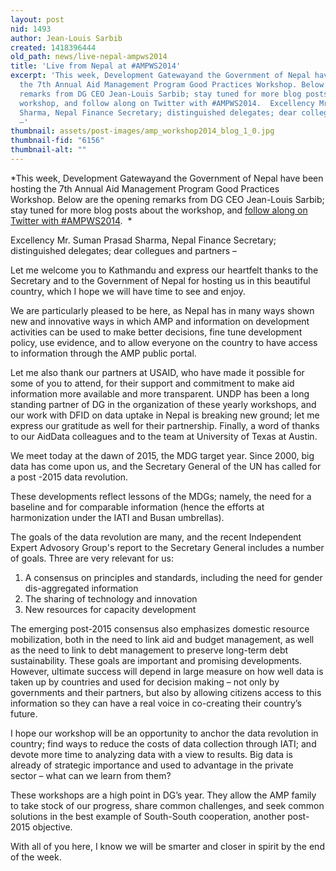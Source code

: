 ```yaml
---
layout: post
nid: 1493
author: Jean-Louis Sarbib
created: 1418396444
old_path: news/live-nepal-ampws2014
title: 'Live from Nepal at #AMPWS2014'
excerpt: 'This week, Development Gatewayand the Government of Nepal have been hosting
  the 7th Annual Aid Management Program Good Practices Workshop. Below are the opening
  remarks from DG CEO Jean-Louis Sarbib; stay tuned for more blog posts about the
  workshop, and follow along on Twitter with #AMPWS2014.  Excellency Mr. Suman Prasad
  Sharma, Nepal Finance Secretary; distinguished delegates; dear collegues and partners
  –'
thumbnail: assets/post-images/amp_workshop2014_blog_1_0.jpg
thumbnail-fid: "6156"
thumbnail-alt: ""
---
```


*This week, Development Gatewayand the Government of Nepal have been hosting the 7th Annual Aid Management Program Good Practices Workshop. Below are the opening remarks from DG CEO Jean-Louis Sarbib; stay tuned for more blog posts about the workshop, and [follow along on Twitter with #AMPWS2014](https://twitter.com/search?q=%23AMPWS2014).  *

Excellency Mr. Suman Prasad Sharma, Nepal Finance Secretary; distinguished delegates; dear collegues and partners –

Let me welcome you to Kathmandu and express our heartfelt thanks to the Secretary and to the Government of Nepal for hosting us in this beautiful country, which I hope we will have time to see and enjoy.

We are particularly pleased to be here, as Nepal has in many ways shown new and innovative ways in which AMP and information on development activities can be used to make better decisions, fine tune development policy, use evidence, and to allow everyone on the country to have access to information through the AMP public portal.

Let me also thank our partners at USAID, who have made it possible for some of you to attend, for their support and commitment to make aid information more available and more transparent. UNDP has been a long standing partner of DG in the organization of these yearly workshops, and our work with DFID on data uptake in Nepal is breaking new ground; let me express our gratitude as well for their partnership. Finally, a word of thanks to our AidData colleagues and to the team at University of Texas at Austin.

We meet today at the dawn of 2015, the MDG target year. Since 2000, big data has come upon us, and the Secretary General of the UN has called for a post -2015 data revolution.

These developments reflect lessons of the MDGs; namely, the need for a baseline and for comparable information (hence the efforts at harmonization under the IATI and Busan umbrellas). 

The goals of the data revolution are many, and the recent Independent Expert Advosory Group's report to the Secretary General includes a number of goals. Three are very relevant for us:

1. A consensus on principles and standards, including the need for gender dis-aggregated information
2. The sharing of technology and innovation
3. New resources for capacity development

The emerging post-2015 consensus also emphasizes domestic resource mobilization, both in the need to link aid and budget management, as well as the need to link to debt management to preserve long-term debt sustainability. These goals are important and promising developments. However, ultimate success will depend in large measure on how well data is taken up by countries and used for decision making – not only by governments and their partners, but also by allowing citizens access to this information so they can have a real voice in co-creating their country’s future.

I hope our workshop will be an opportunity to anchor the data revolution in country; find ways to reduce the costs of data collection through IATI; and devote more time to analyzing data with a view to results. Big data is already of strategic importance and used to advantage in the private sector – what can we learn from them?

These workshops are a high point in DG’s year. They allow the AMP family to take stock of our progress, share common challenges, and seek common solutions in the best example of South-South cooperation, another post-2015 objective.

With all of you here, I know we will be smarter and closer in spirit by the end of the week.
